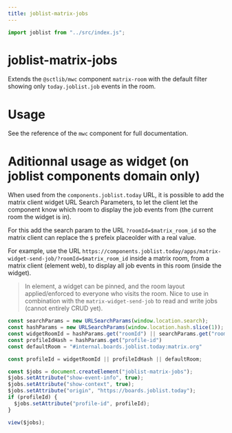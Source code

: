 ```yaml
---
title: joblist-matrix-jobs
---
```

```js
import joblist from "../src/index.js";
```

# joblist-matrix-jobs

Extends the `@sctlib/mwc` component `matrix-room` with the default
filter showing only `today.joblist.job` events in the room.

# Usage

See the reference of the `mwc` component for full documentation.

# Aditionnal usage as widget (on joblist components domain only)

When used from the `components.joblist.today` URL, it is possible to
add the matrix client widget URL Search Parameters, to let the client
let the component know which room to display the job events from (the
current room the widget is in).

For this add the search param to the URL `?roomId=$matrix_room_id` so
the matrix client can replace the `$` prefeix placeolder with a real
value.


For example, use the URL
`https://components.joblist.today/apps/matrix-widget-send-job/?roomId=$matrix_room_id`
inside a matrix room, from a matrix client (element web), to display
all job events in this room (inside the widget).

> In element, a widget can be pinned, and the room layout
> applied/enforced to everyone who visits the room. Nice to use in
> combination with the `matrix-widget-send-job` to read and write jobs
> (cannot entirely CRUD yet).


```js
const searchParams = new URLSearchParams(window.location.search);
const hashParams = new URLSearchParams(window.location.hash.slice(1));
const widgetRoomId = hashParams.get("roomId") || searchParams.get("roomId");
const profileIdHash = hashParams.get("profile-id")
const defaultRoom = "#internal.boards.joblist.today:matrix.org"

```

```js
const profileId = widgetRoomId || profileIdHash || defaultRoom;

const $jobs = document.createElement("joblist-matrix-jobs");
$jobs.setAttribute("show-event-info", true);
$jobs.setAttribute("show-context", true);
$jobs.setAttribute("origin", "https://boards.joblist.today");
if (profileId) {
  $jobs.setAttribute("profile-id", profileId);
}
```

```js
view($jobs);
```
